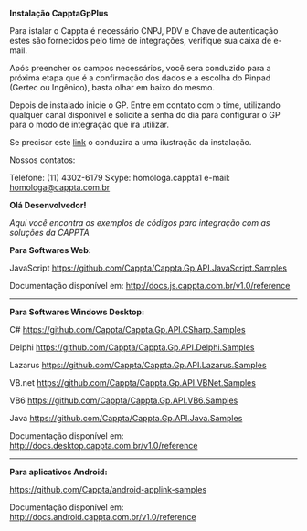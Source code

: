 **Instalação CapptaGpPlus**

Para istalar o Cappta é necessário CNPJ, PDV e Chave de autenticação estes são fornecidos pelo time de integrações, verifique sua caixa de e-mail.

Após preencher os campos necessários, você sera conduzido para a próxima etapa que é a confirmação dos dados e a escolha do Pinpad (Gertec ou Ingênico), basta olhar em baixo do mesmo.

Depois de instalado inicie o GP. Entre em contato com o time, utilizando qualquer canal disponivel e solicite  a senha do dia para configurar o GP para o modo de integração que ira utilizar.

Se precisar este [link](http://docs.desktop.cappta.com.br/v1.0/reference#ambiente-de-testes-1) o conduzira a uma ilustração da instalação.

Nossos contatos:

Telefone: (11) 4302-6179
Skype: homologa.cappta1
e-mail: homologa@cappta.com.br




**Olá Desenvolvedor!**

_Aqui você encontra os exemplos de códigos para integração com as soluções da CAPPTA_

**Para Softwares Web:**

JavaScript
https://github.com/Cappta/Cappta.Gp.API.JavaScript.Samples

Documentação disponível em: http://docs.js.cappta.com.br/v1.0/reference

------------------------------------------------------------

**Para Softwares Windows Desktop:**

C#
https://github.com/Cappta/Cappta.Gp.API.CSharp.Samples

Delphi
https://github.com/Cappta/Cappta.Gp.API.Delphi.Samples

Lazarus
https://github.com/Cappta/Cappta.Gp.API.Lazarus.Samples

VB.net
https://github.com/Cappta/Cappta.Gp.API.VBNet.Samples

VB6
https://github.com/Cappta/Cappta.Gp.API.VB6.Samples

Java
https://github.com/Cappta/Cappta.Gp.API.Java.Samples

Documentação disponível em: http://docs.desktop.cappta.com.br/v1.0/reference

------------------------------------------------------------

**Para aplicativos Android:**

https://github.com/Cappta/android-applink-samples

Documentação disponível em: http://docs.android.cappta.com.br/v1.0/reference

